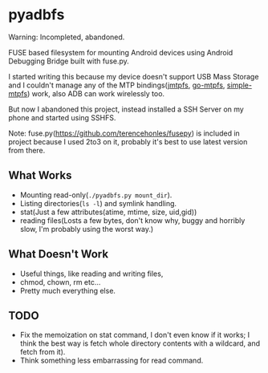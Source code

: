 pyadbfs
=======

Warning: Incompleted, abandoned.

FUSE based filesystem for mounting Android devices using Android Debugging Bridge built with fuse.py.

I started writing this because my device doesn't support USB Mass Storage and I couldn't manage any of the MTP bindings([jmtpfs][], [go-mtpfs][], [simple-mtpfs][]) work, also ADB can work wirelessly too.

But now I abandoned this project, instead installed a SSH Server on my phone and started using SSHFS.

Note: fuse.py(https://github.com/terencehonles/fusepy) is included in project because I used 2to3 on it, probably it's best to use latest version from there.

What Works
----------

* Mounting read-only(`./pyadbfs.py mount_dir`).
* Listing directories(`ls -l`) and symlink handling.
* stat(Just a few attributes(atime, mtime, size, uid,gid))
* reading files(Losts a few bytes, don't know why, buggy and horribly slow, I'm probably using the worst way.)

What Doesn't Work
-----------------
* Useful things, like reading and writing files,
* chmod, chown, rm etc...
* Pretty much everything else.

TODO
----

* Fix the memoization on stat command, I don't even know if it works; I think the best way is fetch whole directory contents with a wildcard, and fetch from it).
* Think something less embarrassing for read command.

[jmtpfs]: https://github.com/kiorky/jmtpfs
[simple-mtpfs]: https://github.com/phatina/simple-mtpfs
[go-mtpfs]: https://github.com/hanwen/go-mtpfs
    
